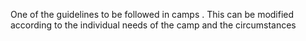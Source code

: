 
One of the guidelines to be followed in camps . 
This can be modified according to the individual needs of the camp and the circumstances
